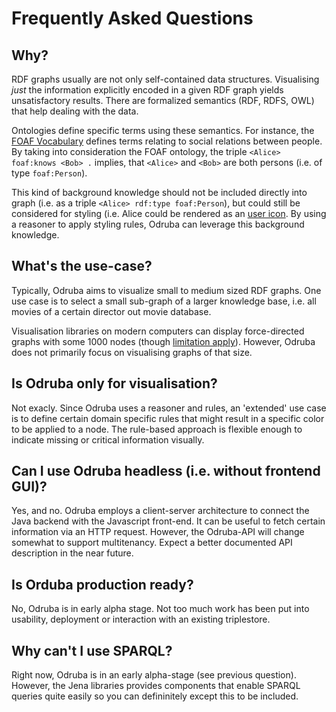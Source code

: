 # Frequently Asked Questions

## Why?

RDF graphs usually are not only self-contained data structures. Visualising _just_ the information explicitly encoded in a given RDF graph yields unsatisfactory results. There are formalized semantics (RDF, RDFS, OWL) that help dealing with the data.

Ontologies define specific terms using these semantics. For instance, the [FOAF Vocabulary](http://xmlns.com/foaf/spec/) defines terms relating to social relations between people. By taking into consideration the FOAF ontology, the triple `<Alice> foaf:knows <Bob> .` implies, that `<Alice>` and `<Bob>` are both persons (i.e. of type `foaf:Person`).

This kind of background knowledge should not be included directly into graph (i.e. as a triple `<Alice> rdf:type foaf:Person`), but could still be considered for styling (i.e. Alice could be rendered as an [user icon](http://fontawesome.io/icon/user/). By using a reasoner to apply styling rules, Odruba can leverage this background knowledge.

## What's the use-case?

Typically, Odruba aims to visualize small to medium sized RDF graphs. One use case is to select a small sub-graph of a larger knowledge base, i.e. all movies of a certain director out movie database.

Visualisation libraries on modern computers can display force-directed graphs with some 1000 nodes (though [limitation apply](https://en.wikipedia.org/wiki/Force-directed_graph_drawing#Disadvantages)). However, Odruba does not primarily focus on visualising graphs of that size.

## Is Odruba only for visualisation?

Not exacly. Since Odruba uses a reasoner and rules, an 'extended' use case is to define certain domain specific rules that might result in a specific color to be applied to a node. The rule-based approach is flexible enough to indicate missing or critical information visually.

## Can I use Odruba headless (i.e. without frontend GUI)?

Yes, and no. Odruba employs a client-server architecture to connect the Java backend with the Javascript front-end. It can be useful to fetch certain information via an HTTP request. However, the Odruba-API will change somewhat to support multitenancy. Expect a better documented API description in the near future.

## Is Orduba production ready?

No, Odruba is in early alpha stage. Not too much work has been put into usability,  deployment or interaction with an existing triplestore.

## Why can't I use SPARQL?

Right now, Odruba is in an early alpha-stage (see previous question). However, the Jena libraries provides components that enable SPARQL queries quite easily so you can defininitely except this to be included.

